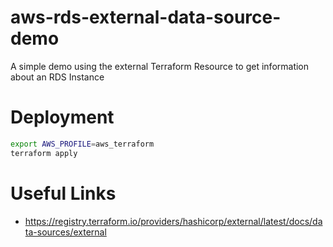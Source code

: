 # aws-rds-external-data-source-demo
A simple demo using the external Terraform Resource to get information about an RDS Instance

# Deployment

```bash
export AWS_PROFILE=aws_terraform
terraform apply
```

# Useful Links

* https://registry.terraform.io/providers/hashicorp/external/latest/docs/data-sources/external